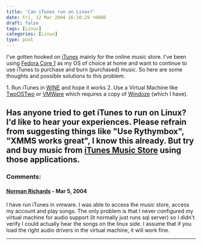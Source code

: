 ```yaml
---
title: 'Can iTunes run on Linux?'
date: Fri, 12 Mar 2004 16:10:29 +0000
draft: false
tags: [Linux]
categories: [Linux]
type: post
---
```


I've gotten hooked on [iTunes](http://www.apple.com/itunes/) mainly for the online music store. I've been using [Fedora Core 1](http://fedora.redhat.com/) as my OS of choice at home and want to continue to use iTunes to purchase and burn (purchased) music. So here are some thoughts and possible solutions to this problem.

1\. Run iTunes in [WINE](http://winehq.com/) and hope it works
2\. Use a Virtual Machine like [TwoOSTwo](http://www.twoostwo.org/) or [VMWare](http://www.vmware.com/) which requires a copy of [Windoze](http://www.microsoft.com/windows/default.mspx) (which I have).

Has anyone tried to get iTunes to run on Linux? I'd like to hear your experiences. Please refrain from suggesting things like "Use Rythymbox", "XMMS works great", I know this already. But try and buy music from [iTunes Music Store](http://www.apple.com/itunes/store/) using those applications.
---
### Comments:
#### [Norman Richards](http://members.capmac.org/~orb/blog.cgi "orb@jump.net") - <time datetime="2004-03-12 22:48:20">Mar 5, 2004</time>

I have run iTunes in vmware. I was able to access the music store, access my account and play songs. The only problem is that I never configured my virtual machine for audio support (it normally just runs sql server) so I didn't verify I could actually hear the songs on the linux side. I assume that if you load the right audio drivers in the virtual machine, it will work fine.
<hr />
